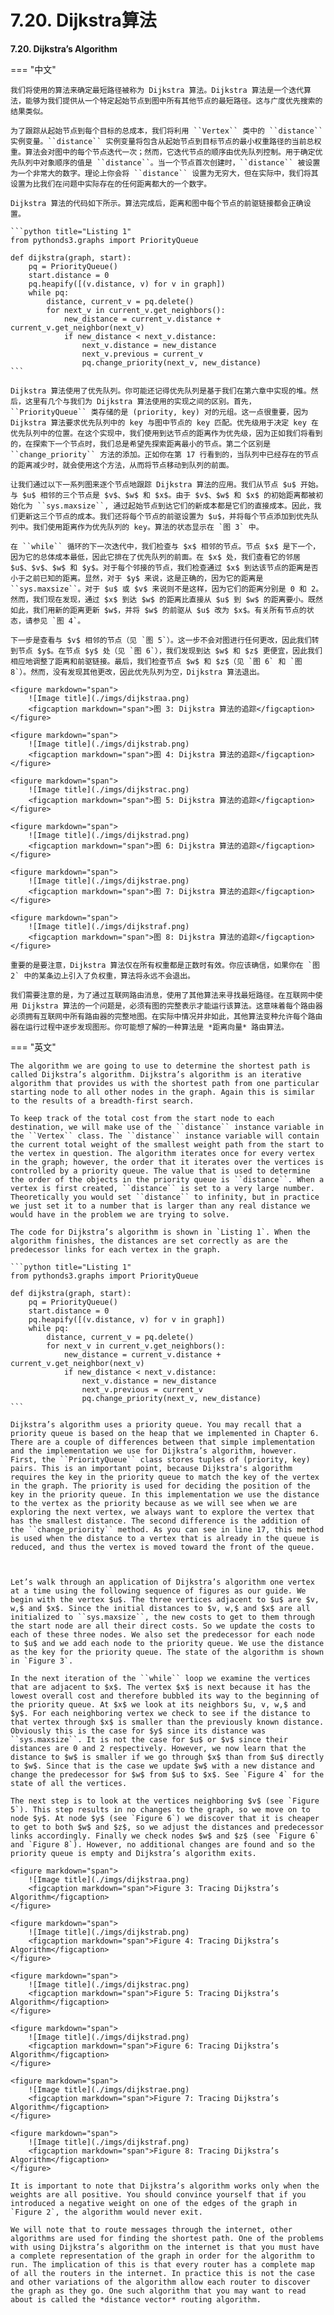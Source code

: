 # 7.20. Dijkstra算法

**7.20. Dijkstra’s Algorithm**

=== "中文"

    我们将使用的算法来确定最短路径被称为 Dijkstra 算法。Dijkstra 算法是一个迭代算法，能够为我们提供从一个特定起始节点到图中所有其他节点的最短路径。这与广度优先搜索的结果类似。
    
    为了跟踪从起始节点到每个目标的总成本，我们将利用 ``Vertex`` 类中的 ``distance`` 实例变量。``distance`` 实例变量将包含从起始节点到目标节点的最小权重路径的当前总权重。算法会对图中的每个节点迭代一次；然而，它迭代节点的顺序由优先队列控制。用于确定优先队列中对象顺序的值是 ``distance``。当一个节点首次创建时，``distance`` 被设置为一个非常大的数字。理论上你会将 ``distance`` 设置为无穷大，但在实际中，我们将其设置为比我们在问题中实际存在的任何距离都大的一个数字。
    
    Dijkstra 算法的代码如下所示。算法完成后，距离和图中每个节点的前驱链接都会正确设置。
    
    ```python title="Listing 1"
    from pythonds3.graphs import PriorityQueue
    
    def dijkstra(graph, start):
        pq = PriorityQueue()
        start.distance = 0
        pq.heapify([(v.distance, v) for v in graph])
        while pq:
            distance, current_v = pq.delete()
            for next_v in current_v.get_neighbors():
                new_distance = current_v.distance + current_v.get_neighbor(next_v)
                if new_distance < next_v.distance:
                    next_v.distance = new_distance
                    next_v.previous = current_v
                    pq.change_priority(next_v, new_distance)
    ```
    
    Dijkstra 算法使用了优先队列。你可能还记得优先队列是基于我们在第六章中实现的堆。然后，这里有几个与我们为 Dijkstra 算法使用的实现之间的区别。首先，``PriorityQueue`` 类存储的是 (priority, key) 对的元组。这一点很重要，因为 Dijkstra 算法要求优先队列中的 key 与图中节点的 key 匹配。优先级用于决定 key 在优先队列中的位置。在这个实现中，我们使用到达节点的距离作为优先级，因为正如我们将看到的，在探索下一个节点时，我们总是希望先探索距离最小的节点。第二个区别是 ``change_priority`` 方法的添加。正如你在第 17 行看到的，当队列中已经存在的节点的距离减少时，就会使用这个方法，从而将节点移动到队列的前面。
    
    让我们通过以下一系列图来逐个节点地跟踪 Dijkstra 算法的应用。我们从节点 $u$ 开始。与 $u$ 相邻的三个节点是 $v$、$w$ 和 $x$。由于 $v$、$w$ 和 $x$ 的初始距离都被初始化为 ``sys.maxsize``, 通过起始节点到达它们的新成本都是它们的直接成本。因此，我们更新这三个节点的成本。我们还将每个节点的前驱设置为 $u$，并将每个节点添加到优先队列中。我们使用距离作为优先队列的 key。算法的状态显示在 `图 3` 中。
    
    在 ``while`` 循环的下一次迭代中，我们检查与 $x$ 相邻的节点。节点 $x$ 是下一个，因为它的总体成本最低，因此它排在了优先队列的前面。在 $x$ 处，我们查看它的邻居 $u$、$v$、$w$ 和 $y$。对于每个邻接的节点，我们检查通过 $x$ 到达该节点的距离是否小于之前已知的距离。显然，对于 $y$ 来说，这是正确的，因为它的距离是 ``sys.maxsize``。对于 $u$ 或 $v$ 来说则不是这样，因为它们的距离分别是 0 和 2。然而，我们现在发现，通过 $x$ 到达 $w$ 的距离比直接从 $u$ 到 $w$ 的距离要小。既然如此，我们用新的距离更新 $w$，并将 $w$ 的前驱从 $u$ 改为 $x$。有关所有节点的状态，请参见 `图 4`。
    
    下一步是查看与 $v$ 相邻的节点（见 `图 5`）。这一步不会对图进行任何更改，因此我们转到节点 $y$。在节点 $y$ 处（见 `图 6`），我们发现到达 $w$ 和 $z$ 更便宜，因此我们相应地调整了距离和前驱链接。最后，我们检查节点 $w$ 和 $z$（见 `图 6` 和 `图 8`）。然而，没有发现其他更改，因此优先队列为空，Dijkstra 算法退出。
    
    <figure markdown="span">
        ![Image title](./imgs/dijkstraa.png)
        <figcaption markdown="span">图 3: Dijkstra 算法的追踪</figcaption>
    </figure>
    
    <figure markdown="span">
        ![Image title](./imgs/dijkstrab.png)
        <figcaption markdown="span">图 4: Dijkstra 算法的追踪</figcaption>
    </figure>
    
    <figure markdown="span">
        ![Image title](./imgs/dijkstrac.png)
        <figcaption markdown="span">图 5: Dijkstra 算法的追踪</figcaption>
    </figure>
    
    <figure markdown="span">
        ![Image title](./imgs/dijkstrad.png)
        <figcaption markdown="span">图 6: Dijkstra 算法的追踪</figcaption>
    </figure>
    
    <figure markdown="span">
        ![Image title](./imgs/dijkstrae.png)
        <figcaption markdown="span">图 7: Dijkstra 算法的追踪</figcaption>
    </figure>
    
    <figure markdown="span">
        ![Image title](./imgs/dijkstraf.png)
        <figcaption markdown="span">图 8: Dijkstra 算法的追踪</figcaption>
    </figure>
    
    重要的是要注意，Dijkstra 算法仅在所有权重都是正数时有效。你应该确信，如果你在 `图 2` 中的某条边上引入了负权重，算法将永远不会退出。
    
    我们需要注意的是，为了通过互联网路由消息，使用了其他算法来寻找最短路径。在互联网中使用 Dijkstra 算法的一个问题是，必须有图的完整表示才能运行该算法。这意味着每个路由器必须拥有互联网中所有路由器的完整地图。在实际中情况并非如此，其他算法变种允许每个路由器在运行过程中逐步发现图形。你可能想了解的一种算法是 *距离向量* 路由算法。

=== "英文"

    The algorithm we are going to use to determine the shortest path is called Dijkstra’s algorithm. Dijkstra’s algorithm is an iterative algorithm that provides us with the shortest path from one particular starting node to all other nodes in the graph. Again this is similar to the results of a breadth-first search.
    
    To keep track of the total cost from the start node to each destination, we will make use of the ``distance`` instance variable in the ``Vertex`` class. The ``distance`` instance variable will contain the current total weight of the smallest weight path from the start to the vertex in question. The algorithm iterates once for every vertex in the graph; however, the order that it iterates over the vertices is controlled by a priority queue. The value that is used to determine the order of the objects in the priority queue is ``distance``. When a vertex is first created, ``distance`` is set to a very large number. Theoretically you would set ``distance`` to infinity, but in practice we just set it to a number that is larger than any real distance we would have in the problem we are trying to solve.
    
    The code for Dijkstra’s algorithm is shown in `Listing 1`. When the algorithm finishes, the distances are set correctly as are the predecessor links for each vertex in the graph.
    
    ```python title="Listing 1"
    from pythonds3.graphs import PriorityQueue
    
    def dijkstra(graph, start):
        pq = PriorityQueue()
        start.distance = 0
        pq.heapify([(v.distance, v) for v in graph])
        while pq:
            distance, current_v = pq.delete()
            for next_v in current_v.get_neighbors():
                new_distance = current_v.distance + current_v.get_neighbor(next_v)
                if new_distance < next_v.distance:
                    next_v.distance = new_distance
                    next_v.previous = current_v
                    pq.change_priority(next_v, new_distance)
    ```
    
    Dijkstra’s algorithm uses a priority queue. You may recall that a priority queue is based on the heap that we implemented in Chapter 6.  There are a couple of differences between that simple implementation and the implementation we use for Dijkstra’s algorithm, however. First, the ``PriorityQueue`` class stores tuples of (priority, key) pairs. This is an important point, because Dijkstra's algorithm requires the key in the priority queue to match the key of the vertex in the graph. The priority is used for deciding the position of the key in the priority queue. In this implementation we use the distance to the vertex as the priority because as we will see when we are exploring the next vertex, we always want to explore the vertex that has the smallest distance. The second difference is the addition of the ``change_priority`` method. As you can see in line 17, this method is used when the distance to a vertex that is already in the queue is reduced, and thus the vertex is moved toward the front of the queue.
    
    
    
    Let’s walk through an application of Dijkstra’s algorithm one vertex at a time using the following sequence of figures as our guide. We begin with the vertex $u$. The three vertices adjacent to $u$ are $v, w,$ and $x$. Since the initial distances to $v, w,$ and $x$ are all initialized to ``sys.maxsize``, the new costs to get to them through the start node are all their direct costs. So we update the costs to each of these three nodes. We also set the predecessor for each node to $u$ and we add each node to the priority queue. We use the distance as the key for the priority queue. The state of the algorithm is shown in `Figure 3`.
    
    In the next iteration of the ``while`` loop we examine the vertices that are adjacent to $x$. The vertex $x$ is next because it has the lowest overall cost and therefore bubbled its way to the beginning of the priority queue. At $x$ we look at its neighbors $u, v, w,$ and $y$. For each neighboring vertex we check to see if the distance to that vertex through $x$ is smaller than the previously known distance. Obviously this is the case for $y$ since its distance was ``sys.maxsize``. It is not the case for $u$ or $v$ since their distances are 0 and 2 respectively. However, we now learn that the distance to $w$ is smaller if we go through $x$ than from $u$ directly to $w$. Since that is the case we update $w$ with a new distance and change the predecessor for $w$ from $u$ to $x$. See `Figure 4` for the state of all the vertices.
    
    The next step is to look at the vertices neighboring $v$ (see `Figure 5`). This step results in no changes to the graph, so we move on to node $y$. At node $y$ (see `Figure 6`) we discover that it is cheaper to get to both $w$ and $z$, so we adjust the distances and predecessor links accordingly. Finally we check nodes $w$ and $z$ (see `Figure 6` and `Figure 8`). However, no additional changes are found and so the priority queue is empty and Dijkstra’s algorithm exits.
    
    <figure markdown="span">
        ![Image title](./imgs/dijkstraa.png)
        <figcaption markdown="span">Figure 3: Tracing Dijkstra’s Algorithm</figcaption>
    </figure>
    
    <figure markdown="span">
        ![Image title](./imgs/dijkstrab.png)
        <figcaption markdown="span">Figure 4: Tracing Dijkstra’s Algorithm</figcaption>
    </figure>
    
    <figure markdown="span">
        ![Image title](./imgs/dijkstrac.png)
        <figcaption markdown="span">Figure 5: Tracing Dijkstra’s Algorithm</figcaption>
    </figure>
    
    <figure markdown="span">
        ![Image title](./imgs/dijkstrad.png)
        <figcaption markdown="span">Figure 6: Tracing Dijkstra’s Algorithm</figcaption>
    </figure>
    
    <figure markdown="span">
        ![Image title](./imgs/dijkstrae.png)
        <figcaption markdown="span">Figure 7: Tracing Dijkstra’s Algorithm</figcaption>
    </figure>
    
    <figure markdown="span">
        ![Image title](./imgs/dijkstraf.png)
        <figcaption markdown="span">Figure 8: Tracing Dijkstra’s Algorithm</figcaption>
    </figure>
    
    It is important to note that Dijkstra’s algorithm works only when the weights are all positive. You should convince yourself that if you introduced a negative weight on one of the edges of the graph in `Figure 2`, the algorithm would never exit.
    
    We will note that to route messages through the internet, other algorithms are used for finding the shortest path. One of the problems with using Dijkstra’s algorithm on the internet is that you must have a complete representation of the graph in order for the algorithm to run. The implication of this is that every router has a complete map of all the routers in the internet. In practice this is not the case and other variations of the algorithm allow each router to discover the graph as they go. One such algorithm that you may want to read about is called the *distance vector* routing algorithm.